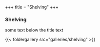 +++
title = "Shelving"
+++

### Shelving

some text below the title text 

{{< foldergallery src="galleries/shelving" >}}